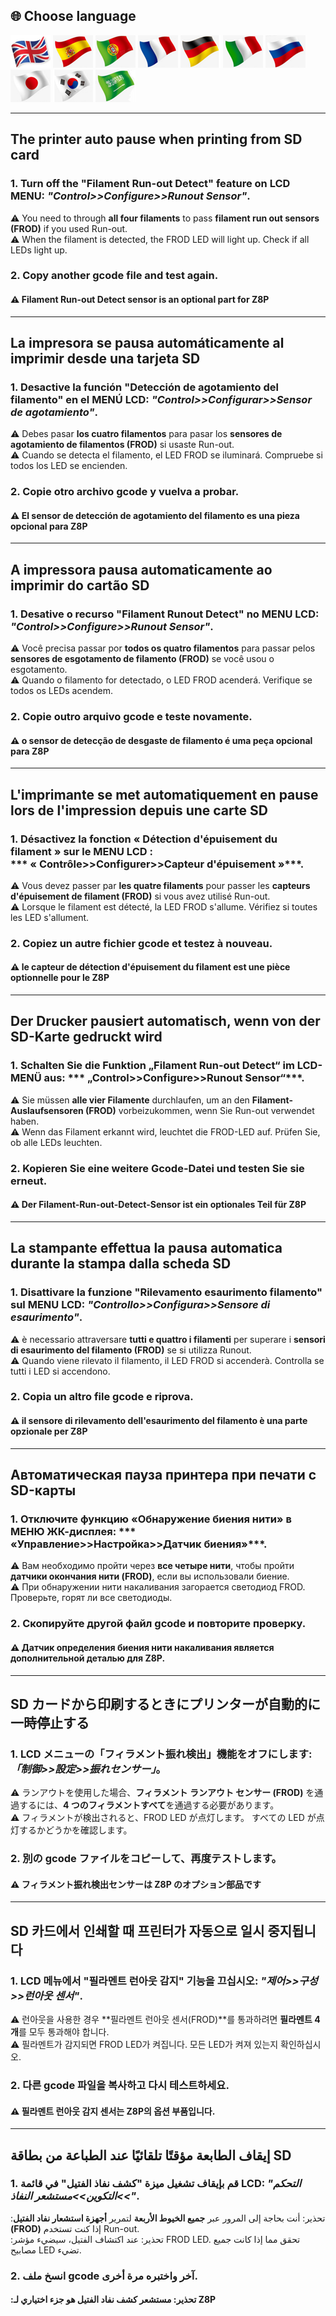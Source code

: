 ## <a id="choose-language">:globe_with_meridians: Choose language</a>
[![](../lanpic/EN.png)](#en)
[![](../lanpic/ES.png)](#es)
[![](../lanpic/PT.png)](#pt)
[![](../lanpic/FR.png)](#fr)
[![](../lanpic/DE.png)](#de)
[![](../lanpic/IT.png)](#it)
[![](../lanpic/RU.png)](#ru)
[![](../lanpic/JP.png)](#jp)
[![](../lanpic/KR.png)](#kr)
[![](../lanpic/SA.png)](#ar)


-----
## <a id="en">The printer auto pause when printing from SD card</a>
### 1. Turn off the "Filament Run-out Detect" feature on LCD MENU: ***"Control>>Configure>>Runout Sensor"***. 
:warning: You need to through **all four filaments** to pass **filament run out sensors (FROD)** if you used Run-out.   
:warning: When the filament is detected, the FROD LED will light up. Check if all LEDs light up. 
### 2. Copy another gcode file and test again.
#### :warning: Filament Run-out Detect sensor is an optional part for Z8P

-----
## <a id="es">La impresora se pausa automáticamente al imprimir desde una tarjeta SD</a>
### 1. Desactive la función "Detección de agotamiento del filamento" en el MENÚ LCD: ***"Control>>Configurar>>Sensor de agotamiento"***.
:warning: Debes pasar **los cuatro filamentos** para pasar los **sensores de agotamiento de filamentos (FROD)** si usaste Run-out.   
:warning: Cuando se detecta el filamento, el LED FROD se iluminará. Compruebe si todos los LED se encienden.   
### 2. Copie otro archivo gcode y vuelva a probar.
#### :warning: El sensor de detección de agotamiento del filamento es una pieza opcional para Z8P

-----
## <a id="pt">A impressora pausa automaticamente ao imprimir do cartão SD</a>
### 1. Desative o recurso "Filament Runout Detect" no MENU LCD: ***"Control>>Configure>>Runout Sensor"***.
:warning: Você precisa passar por **todos os quatro filamentos** para passar pelos **sensores de esgotamento de filamento (FROD)** se você usou o esgotamento.     
:warning: Quando o filamento for detectado, o LED FROD acenderá. Verifique se todos os LEDs acendem.       
### 2. Copie outro arquivo gcode e teste novamente.
#### :warning: o sensor de detecção de desgaste de filamento é uma peça opcional para Z8P

-----
## <a id="fr">L'imprimante se met automatiquement en pause lors de l'impression depuis une carte SD</a>
### 1. Désactivez la fonction « Détection d'épuisement du filament » sur le MENU LCD : *** « Contrôle>>Configurer>>Capteur d'épuisement »***.
:warning: Vous devez passer par **les quatre filaments** pour passer les **capteurs d'épuisement de filament (FROD)** si vous avez utilisé Run-out.       
:warning: Lorsque le filament est détecté, la LED FROD s'allume. Vérifiez si toutes les LED s'allument.       
### 2. Copiez un autre fichier gcode et testez à nouveau.
#### :warning: le capteur de détection d'épuisement du filament est une pièce optionnelle pour le Z8P

-----
## <a id="de">Der Drucker pausiert automatisch, wenn von der SD-Karte gedruckt wird</a>
### 1. Schalten Sie die Funktion „Filament Run-out Detect“ im LCD-MENÜ aus: *** „Control>>Configure>>Runout Sensor“***.
:warning: Sie müssen **alle vier Filamente** durchlaufen, um an den **Filament-Auslaufsensoren (FROD)** vorbeizukommen, wenn Sie Run-out verwendet haben.       
:warning: Wenn das Filament erkannt wird, leuchtet die FROD-LED auf. Prüfen Sie, ob alle LEDs leuchten.       
### 2. Kopieren Sie eine weitere Gcode-Datei und testen Sie sie erneut.
#### :warning: Der Filament-Run-out-Detect-Sensor ist ein optionales Teil für Z8P

-----
## <a id="it">La stampante effettua la pausa automatica durante la stampa dalla scheda SD</a>
### 1. Disattivare la funzione "Rilevamento esaurimento filamento" sul MENU LCD: ***"Controllo>>Configura>>Sensore di esaurimento"***.
:warning: è necessario attraversare **tutti e quattro i filamenti** per superare i **sensori di esaurimento del filamento (FROD)** se si utilizza Runout.       
:warning: Quando viene rilevato il filamento, il LED FROD si accenderà. Controlla se tutti i LED si accendono.       
### 2. Copia un altro file gcode e riprova.
#### :warning: il sensore di rilevamento dell'esaurimento del filamento è una parte opzionale per Z8P

-----
## <a id="ru">Автоматическая пауза принтера при печати с SD-карты</a>
### 1. Отключите функцию «Обнаружение биения нити» в МЕНЮ ЖК-дисплея: *** «Управление>>Настройка>>Датчик биения»***.
:warning: Вам необходимо пройти через **все четыре нити**, чтобы пройти **датчики окончания нити (FROD)**, если вы использовали биение.       
:warning: При обнаружении нити накаливания загорается светодиод FROD. Проверьте, горят ли все светодиоды.       
### 2. Скопируйте другой файл gcode и повторите проверку.
#### :warning: Датчик определения биения нити накаливания является дополнительной деталью для Z8P.

-----
## <a id="jp">SD カードから印刷するときにプリンターが自動的に一時停止する</a>
### 1. LCD メニューの「フィラメント振れ検出」機能をオフにします: ***「制御>>設定>>振れセンサー」***。
:warning: ランアウトを使用した場合、**フィラメント ランアウト センサー (FROD)** を通過するには、**4 つのフィラメントすべて**を通過する必要があります。       
:warning: フィラメントが検出されると、FROD LED が点灯します。 すべての LED が点灯するかどうかを確認します。       
### 2. 別の gcode ファイルをコピーして、再度テストします。
#### :warning: フィラメント振れ検出センサーは Z8P のオプション部品です

-----
## <a id="kr">SD 카드에서 인쇄할 때 프린터가 자동으로 일시 중지됩니다</a>
### 1. LCD 메뉴에서 "필라멘트 런아웃 감지" 기능을 끄십시오: ***"제어>>구성>>런아웃 센서"***.
:warning: 런아웃을 사용한 경우 **필라멘트 런아웃 센서(FROD)**를 통과하려면 **필라멘트 4개**를 모두 통과해야 합니다.     
:warning: 필라멘트가 감지되면 FROD LED가 켜집니다. 모든 LED가 켜져 있는지 확인하십시오.     
### 2. 다른 gcode 파일을 복사하고 다시 테스트하세요.
#### :warning: 필라멘트 런아웃 감지 센서는 Z8P의 옵션 부품입니다.

-----
## <a id="ar">إيقاف الطابعة مؤقتًا تلقائيًا عند الطباعة من بطاقة SD</a>
### 1. قم بإيقاف تشغيل ميزة "كشف نفاذ الفتيل" في قائمة LCD: ***"التحكم >>التكوين>>مستشعر النفاذ"***.
:تحذير: أنت بحاجة إلى المرور عبر **جميع الخيوط الأربعة** لتمرير **أجهزة استشعار نفاد الفتيل (FROD)** إذا كنت تستخدم Run-out.    
:تحذير: عند اكتشاف الفتيل، سيضيء مؤشر FROD LED. تحقق مما إذا كانت جميع مصابيح LED تضيء.    
### 2. انسخ ملف gcode آخر واختبره مرة أخرى.
#### :تحذير: مستشعر كشف نفاد الفتيل هو جزء اختياري لـ Z8P
